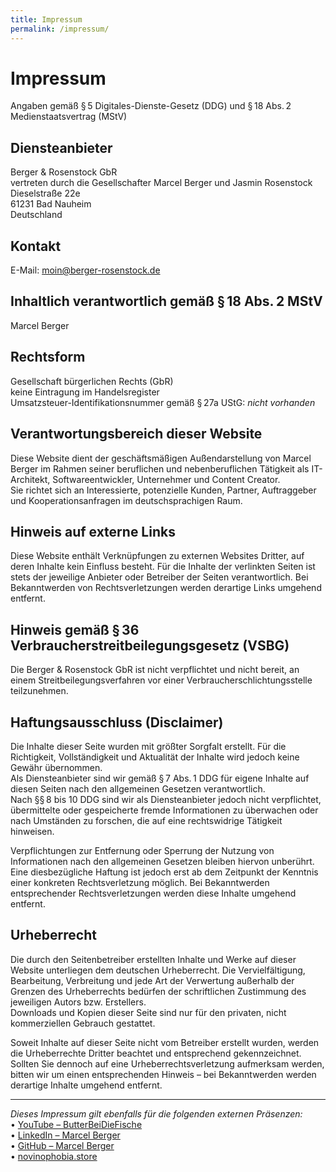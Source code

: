 ```yaml
---
title: Impressum
permalink: /impressum/
---
```


# Impressum

Angaben gemäß § 5 Digitales-Dienste-Gesetz (DDG) und § 18 Abs. 2 Medienstaatsvertrag (MStV)

## Diensteanbieter
Berger & Rosenstock GbR  
vertreten durch die Gesellschafter Marcel Berger und Jasmin Rosenstock  
Dieselstraße 22e  
61231 Bad Nauheim  
Deutschland

## Kontakt
E-Mail: [moin@berger-rosenstock.de](mailto:moin@berger-rosenstock.de)

## Inhaltlich verantwortlich gemäß § 18 Abs. 2 MStV
Marcel Berger

## Rechtsform
Gesellschaft bürgerlichen Rechts (GbR)  
keine Eintragung im Handelsregister  
Umsatzsteuer-Identifikationsnummer gemäß § 27a UStG: *nicht vorhanden*

## Verantwortungsbereich dieser Website
Diese Website dient der geschäftsmäßigen Außendarstellung von Marcel Berger im Rahmen seiner beruflichen und nebenberuflichen Tätigkeit als IT-Architekt, Softwareentwickler, Unternehmer und Content Creator.  
Sie richtet sich an Interessierte, potenzielle Kunden, Partner, Auftraggeber und Kooperationsanfragen im deutschsprachigen Raum.

## Hinweis auf externe Links
Diese Website enthält Verknüpfungen zu externen Websites Dritter, auf deren Inhalte kein Einfluss besteht. Für die Inhalte der verlinkten Seiten ist stets der jeweilige Anbieter oder Betreiber der Seiten verantwortlich. Bei Bekanntwerden von Rechtsverletzungen werden derartige Links umgehend entfernt.

## Hinweis gemäß § 36 Verbraucherstreitbeilegungsgesetz (VSBG)
Die Berger & Rosenstock GbR ist nicht verpflichtet und nicht bereit, an einem Streitbeilegungsverfahren vor einer Verbraucherschlichtungsstelle teilzunehmen.

## Haftungsausschluss (Disclaimer)
Die Inhalte dieser Seite wurden mit größter Sorgfalt erstellt. Für die Richtigkeit, Vollständigkeit und Aktualität der Inhalte wird jedoch keine Gewähr übernommen.  
Als Diensteanbieter sind wir gemäß § 7 Abs. 1 DDG für eigene Inhalte auf diesen Seiten nach den allgemeinen Gesetzen verantwortlich.  
Nach §§ 8 bis 10 DDG sind wir als Diensteanbieter jedoch nicht verpflichtet, übermittelte oder gespeicherte fremde Informationen zu überwachen oder nach Umständen zu forschen, die auf eine rechtswidrige Tätigkeit hinweisen.

Verpflichtungen zur Entfernung oder Sperrung der Nutzung von Informationen nach den allgemeinen Gesetzen bleiben hiervon unberührt. Eine diesbezügliche Haftung ist jedoch erst ab dem Zeitpunkt der Kenntnis einer konkreten Rechtsverletzung möglich. Bei Bekanntwerden entsprechender Rechtsverletzungen werden diese Inhalte umgehend entfernt.

## Urheberrecht
Die durch den Seitenbetreiber erstellten Inhalte und Werke auf dieser Website unterliegen dem deutschen Urheberrecht. Die Vervielfältigung, Bearbeitung, Verbreitung und jede Art der Verwertung außerhalb der Grenzen des Urheberrechts bedürfen der schriftlichen Zustimmung des jeweiligen Autors bzw. Erstellers.  
Downloads und Kopien dieser Seite sind nur für den privaten, nicht kommerziellen Gebrauch gestattet.

Soweit Inhalte auf dieser Seite nicht vom Betreiber erstellt wurden, werden die Urheberrechte Dritter beachtet und entsprechend gekennzeichnet. Sollten Sie dennoch auf eine Urheberrechtsverletzung aufmerksam werden, bitten wir um einen entsprechenden Hinweis – bei Bekanntwerden werden derartige Inhalte umgehend entfernt.

---

*Dieses Impressum gilt ebenfalls für die folgenden externen Präsenzen:*  
• [YouTube – ButterBeiDieFische](https://www.youtube.com/@butterbeidiefische)  
• [LinkedIn – Marcel Berger](https://www.linkedin.com/in/marcelrgberger)  
• [GitHub – Marcel Berger](https://github.com/marcelrgberger)  
• [novinophobia.store](https://www.novinophobia.store)  